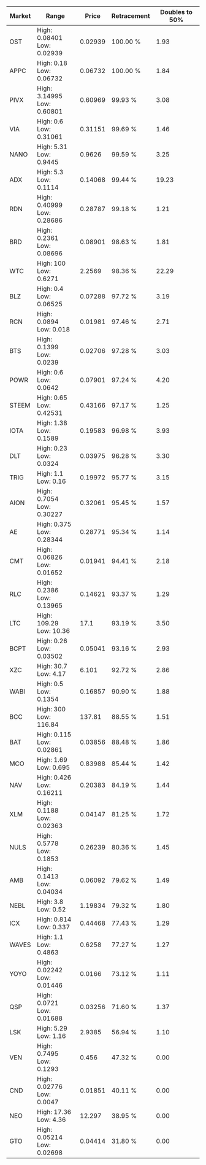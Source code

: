 | Market | Range | Price| Retracement | Doubles to 50% |
| --- | --- | --- | --- | --- |
| OST | High: 0.08401<br />Low: 0.02939 | 0.02939 | 100.00 % | 1.93 |
| APPC | High: 0.18<br />Low: 0.06732 | 0.06732 | 100.00 % | 1.84 |
| PIVX | High: 3.14995<br />Low: 0.60801 | 0.60969 | 99.93 % | 3.08 |
| VIA | High: 0.6<br />Low: 0.31061 | 0.31151 | 99.69 % | 1.46 |
| NANO | High: 5.31<br />Low: 0.9445 | 0.9626 | 99.59 % | 3.25 |
| ADX | High: 5.3<br />Low: 0.1114 | 0.14068 | 99.44 % | 19.23 |
| RDN | High: 0.40999<br />Low: 0.28686 | 0.28787 | 99.18 % | 1.21 |
| BRD | High: 0.2361<br />Low: 0.08696 | 0.08901 | 98.63 % | 1.81 |
| WTC | High: 100<br />Low: 0.6271 | 2.2569 | 98.36 % | 22.29 |
| BLZ | High: 0.4<br />Low: 0.06525 | 0.07288 | 97.72 % | 3.19 |
| RCN | High: 0.0894<br />Low: 0.018 | 0.01981 | 97.46 % | 2.71 |
| BTS | High: 0.1399<br />Low: 0.0239 | 0.02706 | 97.28 % | 3.03 |
| POWR | High: 0.6<br />Low: 0.0642 | 0.07901 | 97.24 % | 4.20 |
| STEEM | High: 0.65<br />Low: 0.42531 | 0.43166 | 97.17 % | 1.25 |
| IOTA | High: 1.38<br />Low: 0.1589 | 0.19583 | 96.98 % | 3.93 |
| DLT | High: 0.23<br />Low: 0.0324 | 0.03975 | 96.28 % | 3.30 |
| TRIG | High: 1.1<br />Low: 0.16 | 0.19972 | 95.77 % | 3.15 |
| AION | High: 0.7054<br />Low: 0.30227 | 0.32061 | 95.45 % | 1.57 |
| AE | High: 0.375<br />Low: 0.28344 | 0.28771 | 95.34 % | 1.14 |
| CMT | High: 0.06826<br />Low: 0.01652 | 0.01941 | 94.41 % | 2.18 |
| RLC | High: 0.2386<br />Low: 0.13965 | 0.14621 | 93.37 % | 1.29 |
| LTC | High: 109.29<br />Low: 10.36 | 17.1 | 93.19 % | 3.50 |
| BCPT | High: 0.26<br />Low: 0.03502 | 0.05041 | 93.16 % | 2.93 |
| XZC | High: 30.7<br />Low: 4.17 | 6.101 | 92.72 % | 2.86 |
| WABI | High: 0.5<br />Low: 0.1354 | 0.16857 | 90.90 % | 1.88 |
| BCC | High: 300<br />Low: 116.84 | 137.81 | 88.55 % | 1.51 |
| BAT | High: 0.115<br />Low: 0.02861 | 0.03856 | 88.48 % | 1.86 |
| MCO | High: 1.69<br />Low: 0.695 | 0.83988 | 85.44 % | 1.42 |
| NAV | High: 0.426<br />Low: 0.16211 | 0.20383 | 84.19 % | 1.44 |
| XLM | High: 0.1188<br />Low: 0.02363 | 0.04147 | 81.25 % | 1.72 |
| NULS | High: 0.5778<br />Low: 0.1853 | 0.26239 | 80.36 % | 1.45 |
| AMB | High: 0.1413<br />Low: 0.04034 | 0.06092 | 79.62 % | 1.49 |
| NEBL | High: 3.8<br />Low: 0.52 | 1.19834 | 79.32 % | 1.80 |
| ICX | High: 0.814<br />Low: 0.337 | 0.44468 | 77.43 % | 1.29 |
| WAVES | High: 1.1<br />Low: 0.4863 | 0.6258 | 77.27 % | 1.27 |
| YOYO | High: 0.02242<br />Low: 0.01446 | 0.0166 | 73.12 % | 1.11 |
| QSP | High: 0.0721<br />Low: 0.01688 | 0.03256 | 71.60 % | 1.37 |
| LSK | High: 5.29<br />Low: 1.16 | 2.9385 | 56.94 % | 1.10 |
| VEN | High: 0.7495<br />Low: 0.1293 | 0.456 | 47.32 % | 0.00 |
| CND | High: 0.02776<br />Low: 0.0047 | 0.01851 | 40.11 % | 0.00 |
| NEO | High: 17.36<br />Low: 4.36 | 12.297 | 38.95 % | 0.00 |
| GTO | High: 0.05214<br />Low: 0.02698 | 0.04414 | 31.80 % | 0.00 |
